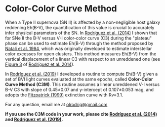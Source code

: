 # Color-Color Curve Method

When a Type II supernova (SN II) is affected by a non-negligible host galaxy reddening Eh(B-V), the quantification of this value is crucial to accurately infer physical parameters of the SN. In [Rodríguez et al. (2014)](https://ui.adsabs.harvard.edu/abs/2014AJ....148..107R/abstract) I shown that for SNe II the B-V versus V-I color-color curve (C3) during the "plateau" phase can be used to estimate Eh(B-V) through the method proposed by [Natali et al. 1994](https://ui.adsabs.harvard.edu/abs/1994A%26A...289..756N/abstract), which was originally developed to estimate interstellar color excesses for open clusters. This method measures Eh(B-V) from the vertical displacement of a linear C3 with respect to an unreddened one (see [Figure 3](https://iopscience.iop.org/article/10.1088/0004-6256/148/6/107#aj501994f3) of [Rodríguez et al. 2014](https://ui.adsabs.harvard.edu/abs/2014AJ....148..107R/abstract)).

In [Rodríguez et al. (2019)](https://ui.adsabs.harvard.edu/abs/2019MNRAS.483.5459R/abstract) I developed a routine to compute Eh(B-V) given a set of BVI light curves evaluated at the same epochs, called **Color-Color Curve Method (C3M)**. This routine assumes a linear unreddened V-I versus B-V C3 with slope of 0.45±0.07 and y-intercept of 0.107±0.053 mag, and adopts the [Fitzpatrick
(1999)](https://ui.adsabs.harvard.edu/abs/1999PASP..111...63F/abstract) extinction curve with Rv=3.1.

For any question, email me at olrodrig@gmail.com

**If you use the C3M code in your work, please cite [Rodríguez et al. (2014)](https://ui.adsabs.harvard.edu/abs/2014AJ....148..107R/abstract) and [Rodríguez et al. (2019)](https://ui.adsabs.harvard.edu/abs/2019MNRAS.483.5459R/abstract).**

